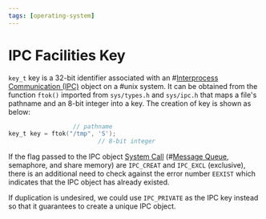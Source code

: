 ```yaml
---
tags: [operating-system]
---
```


# IPC Facilities Key

`key_t` key is a 32-bit identifier associated with an
#[Interprocess Communication (IPC)](202210262136.md) object on a #unix system.
It can be obtained from the function `ftok()` imported from `sys/types.h` and
`sys/ipc.h` that maps a file's pathname and an 8-bit integer into a key. The
creation of key is shown as below:

```c
                  // pathname
key_t key = ftok("/tmp", 'S');
                         // 8-bit integer
```

If the flag passed to the IPC object [System Call](202210062303.md) (#[Message Queue](202212071258.md),
semaphore, and share memory) are `IPC_CREAT` and `IPC_EXCL` (exclusive), there
is an additional need to check against the error number `EEXIST` which indicates
that the IPC object has already existed.

If duplication is undesired, we could use `IPC_PRIVATE` as the IPC key instead
so that it guarantees to create a unique IPC object.
